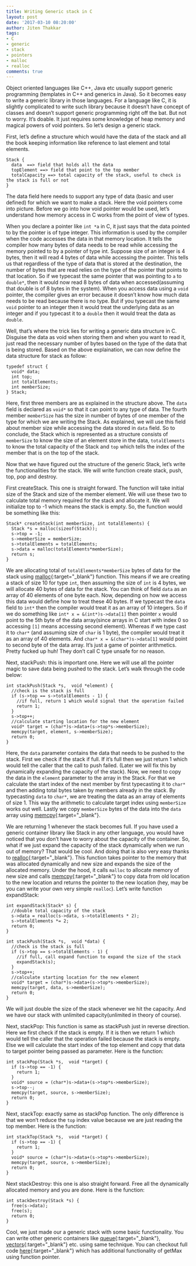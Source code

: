 ```yaml
---
title: Writing Generic stack in C
layout: post
date: '2017-03-10 08:20:00'
author: Jiten Thakkar
tags:
- C
- generic
- stack
- pointers
- malloc
- realloc
comments: true
---
```


Object oriented languages like C++, Java etc usually support generic programming (templates in C++ and generics in Java). So it becomes easy to write a generic library in those languages. For a language like C, it is slightly complicated to write such library because it doesn’t have concept of classes and doesn’t support generic programming right off the bat. But not to worry. It’s doable. It just requires some knowledge of heap memory and magical powers of void pointers. So let’s design a generic stack.

First, let’s define a structure which would have the data of the stack and all the book keeping information like reference to last element and total elements.

    Stack {
      data  ==> field that holds all the data
      topElement ==> field that point to the top member
      totalCapacity ==> total capacity of the stack, useful to check is the stack is full or not
    }

The data field here needs to support any type of data (basic and user defined) for which we want to make a stack. Here the void pointers come into picture. Before we go into how void pointer would be used, let’s understand how memory access in C works from the point of view of types.

When you declare a pointer like `int *a` in C, it just says that the data pointed to by the pointer is of type integer. This information is used by the compiler when the code accesses the data in that memory location. It tells the compiler how many bytes of data needs to be read while accessing the memory pointed to by a pointer of type int. Suppose size of an integer is 4 bytes, then it will read 4 bytes of data while accessing the pointer. This tells us that regardless of the type of data that is stored at the destination, the number of bytes that are read relies on the type of the pointer that points to that location. So if we typecast the same pointer that was pointing to `a` to `double*`, then it would now read 8 bytes of data when accessed(assuming that double is of 8 bytes in the system). When  you access data using a `void` pointer, the compiler gives an error because it doesn’t know how much data needs to be read because there is no type. But if you typecast the same `void` pointer to an integer then it would treat the underlying data as an integer and if you typecast it to a `double` then it would treat the data as `double`.

Well, that’s where the trick lies for writing a generic data structure in C. Disguise the data as void when storing them and when you want to read it, just read the necessary number of bytes based on the type of the data that is being stored. Based on the above explaination, we can now define the data structure for stack as follow:

    typedef struct {
      void* data;
      int top;
      int totalElements;
      int memberSize;
    } Stack;

Here, first three members are as explained in the structure above. The `data` field is declared as `void*` so that it can point to any type of data. The fourth member `memberSize` has the size in number of bytes of one member of the type for which we are writing the Stack. As explained, we will use this field about member size while accessing the data stored in `data` field. So to conclude, the Stack which is represented as a structure consists of `memberSize` to know the size of an element store in the data, `totalElements` to know the total capacity of the Stack and `top` which tells the index of the member that is on the top of the stack.

Now that we have figured out the structure of the generic Stack, let’s write the functionalities for the stack. We will write function create stack, push, top, pop and destroy.

First createStack. This one is straight forward. The function will take initial size of the Stack and size of the member element. We will use these two to calculate total memory required for the stack and allocate it. We will initialize top to -1 which means the stack is empty. So, the function would be something like this:

    Stack* createStack(int memberSize, int totalElements) {
      Stack *s = malloc(sizeof(Stack));
      s->top = -1;
      s->memberSize = memberSize;
      s->totalElements = totalElements;
      s->data = malloc(totalElements*memberSize);
      return s;
    }

We are allocating total of `totalElements*memberSize` bytes of data for the stack using [malloc](http://www.cplusplus.com/reference/cstdlib/malloc/){:target="_blank"} function. This means if we are creating a stack  of size 10 for type `int`, then assuming the size of `int` is 4 bytes, we will allocate 40 bytes of data for the stack. You can think of field `data` as an array of 40 elements of one byte each. Now, depending on how we access this data would define how to treat these 40 bytes. If we typecast the `data` field to `int*` then the compiler would treat it as an array of 10 integers. So if we do something like `int* x = &(int*)s->data[1]` then pointer `x` would point to the 5th byte of the data array(since arrays in C start with index 0 so accessing `[1]`  means accessing second element). Whereas if we type cast it to `char*` (and assuming size of `char` is 1 byte), the compiler would treat it as an array of 40 elements. And `char* x = &(char*)s->data[1]` would point to second byte of the data array. It’s just a game of pointer arithmetics. Pretty fucked up huh! They don’t call C type unsafe for no reason.

Next, stackPush: this is important one. Here we will use all the pointer magic to save data being pushed to the stack. Let’s walk through the code below:

    int stackPush(Stack *s,  void *element) {
      //check is the stack is full
      if (s->top == s->totalElements - 1) {
        //if full, return 1 which would signal that the operation failed
        return 1;
      }
      s->top++;
      //calculate starting location for the new element
      void* target = (char*)s->data+(s->top*s->memberSize);
      memcpy(target, element, s->memberSize);
      return 0;
    }

Here, the `data` parameter contains the data that needs to be pushed to the stack. First we check if the stack if full. If it’s full then we just return 1 which would tell the caller that the call to push failed. (Later we will fix this by dynamically expanding the capacity of the stack). Now, we need to copy the data in the `element` parameter to the array in the Stack. For that we calculate the start index of the next member by first typecasting it to `char*` and then adding total bytes taken by members already in the stack. By typecasting `data` to `char*`, we are treating the data as an array of elements of size 1. This way the arithmetic to calculate target index using `memberSize` works out well. Lastly we copy `memberSize` bytes of the data into the `data` array using [memcpy](http://www.cplusplus.com/reference/cstring/memcpy){:target="_blank"}.

We are returning 1 whenever the stack becomes full. If you have used a generic container library like Stack in any other language, you would have noticed that you don’t have to worry about the capacity of the container. So, what if we just expand the capacity of the stack dynamically when we run out of memory? That would be cool. And doing that is also very easy thanks to [realloc](http://www.cplusplus.com/reference/cstdlib/realloc/){:target="_blank"}. This function takes pointer to the memory that was allocated dynamically and new size and expands the size of the allocated memory. Under the hood, it calls `malloc` to allocate memory of new size and calls [memcpy](http://www.cplusplus.com/reference/cstring/memcpy){:target="_blank"} to copy data from old location to the new location and returns the pointer to the new location (hey, may be you can write your own very simple `realloc`). Let’s write function expandStack:

    int expandStack(Stack* s) {
      //double total capacity of the stack
      s->data = realloc(s->data, s->totalElements * 2);
      s->totalElements *= 2;
      return 0;
    }

    int stackPush(Stack *s,  void *data) {
      //check is the stack is full
      if (s->top == s->totalElements - 1) {
        //if full, call expand function to expand the size of the stack
        expandStack(s);
      }
      s->top++;
      //calculate starting location for the new element
      void* target = (char*)s->data+(s->top*s->memberSize);
      memcpy(target, data, s->memberSize);
      return 0;
    }

We will just double the size of the stack whenever we hit the capacity. And we have our stack with unlimited capacity(unlimited in theory of course).

Next, stackPop: This function is same as stackPush just in reverse direction. Here we first check if the stack is empty. If it is then we return 1 which would tell the caller that the operation failed because the stack is empty. Else we will calculate the start index of the top element and copy that data to target pointer being passed as parameter. Here is the function:

    int stackPop(Stack *s,  void *target) {
      if (s->top == -1) {
        return 1;
      }
      void* source = (char*)s->data+(s->top*s->memberSize);
      s->top--;
      memcpy(target, source, s->memberSize);
      return 0;
    }

Next, stackTop: exactly same as stackPop function. The only difference is that we won’t reduce the `top` index value because we are just reading the top member. Here is the function:

    int stackTop(Stack *s,  void *target) {
      if (s->top == -1) {
        return 1;
      }
      void* source = (char*)s->data+(s->top*s->memberSize);
      memcpy(target, source, s->memberSize);
      return 0;
    }


Next stackDestroy: this one is also straight forward. Free all the dynamically allocated memory and you are done. Here is the function:

    int stackDestroy(Stack *s) {
      free(s->data);
      free(s);
      return 0;
    }

Cool, we just made our a generic stack with some basic functionality. You can write other generic containers like [queue](http://www.cplusplus.com/reference/queue/queue/){:target="_blank"}, [vectors](http://www.cplusplus.com/reference/vector/vector/){:target="_blank"} etc. using same technique. You can checkout full code [here](https://github.com/jiten-thakkar/GenericStack){:target="_blank"} which has additional functionality of getMax using function pointer.


